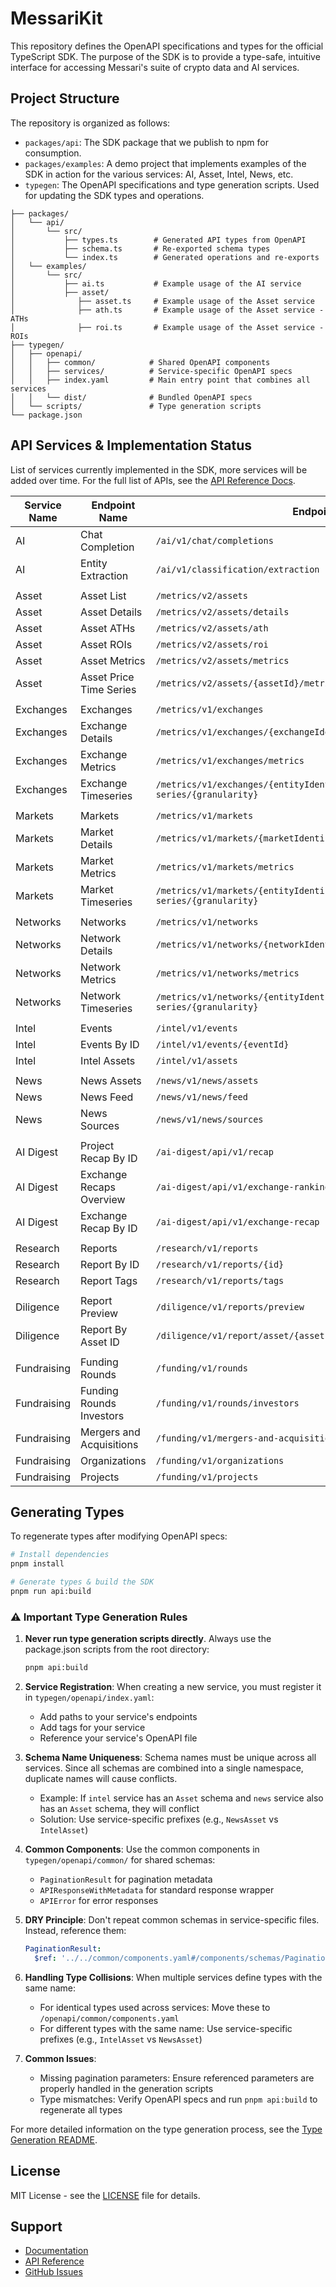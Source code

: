 # MessariKit

This repository defines the OpenAPI specifications and types for the official TypeScript SDK. The purpose of the SDK is to provide a type-safe, intuitive interface for accessing Messari's suite of crypto data and AI services. 

## Project Structure

The repository is organized as follows:

- `packages/api`: The SDK package that we publish to npm for consumption.
- `packages/examples`: A demo project that implements examples of the SDK in action for the various services: AI, Asset, Intel, News, etc.
- `typegen`: The OpenAPI specifications and type generation scripts. Used for updating the SDK types and operations.

```
├── packages/
│   └── api/
│       └── src/
│           ├── types.ts        # Generated API types from OpenAPI
│           ├── schema.ts       # Re-exported schema types
│           └── index.ts        # Generated operations and re-exports
│   └── examples/
│       └── src/
│           ├── ai.ts           # Example usage of the AI service
│           ├── asset/
│              ├── asset.ts     # Example usage of the Asset service
│              ├── ath.ts       # Example usage of the Asset service - ATHs
│              ├── roi.ts       # Example usage of the Asset service - ROIs
├── typegen/
│   ├── openapi/
│   │   ├── common/            # Shared OpenAPI components
│   │   ├── services/          # Service-specific OpenAPI specs
│   │   ├── index.yaml         # Main entry point that combines all services
│   │   └── dist/              # Bundled OpenAPI specs
│   └── scripts/               # Type generation scripts
└── package.json
```

## API Services & Implementation Status

List of services currently implemented in the SDK, more services will be added over time.
For the full list of APIs, see the [API Reference Docs](https://docs.messari.io/reference/introduction).

| Service Name | Endpoint Name | Endpoint Route | Implemented |
|--------------|---------------|----------------|-------------|
| AI | Chat Completion | `/ai/v1/chat/completions` | ✅ |
| AI | Entity Extraction | `/ai/v1/classification/extraction` | ✅ |
| |
| Asset | Asset List | `/metrics/v2/assets` | ✅ |
| Asset | Asset Details | `/metrics/v2/assets/details` | ✅ |
| Asset | Asset ATHs | `/metrics/v2/assets/ath` | ✅ |
| Asset | Asset ROIs | `/metrics/v2/assets/roi` | ✅ |
| Asset | Asset Metrics | `/metrics/v2/assets/metrics` | ✅ |
| Asset | Asset Price Time Series | `/metrics/v2/assets/{assetId}/metrics/price/time-series/{granularity}` | ✅ |
| |
| Exchanges | Exchanges | `/metrics/v1/exchanges` | ✅ |
| Exchanges | Exchange Details | `/metrics/v1/exchanges/{exchangeIdentifier}` | ✅ |
| Exchanges | Exchange Metrics | `/metrics/v1/exchanges/metrics` | ✅ |
| Exchanges | Exchange Timeseries | `/metrics/v1/exchanges/{entityIdentifier}/metrics/{datasetSlug}/time-series/{granularity}` | ✅ |
| |
| Markets | Markets | `/metrics/v1/markets` | ✅ |
| Markets | Market Details | `/metrics/v1/markets/{marketIdentifier}` | ✅ |
| Markets | Market Metrics | `/metrics/v1/markets/metrics` | ✅ |
| Markets | Market Timeseries | `/metrics/v1/markets/{entityIdentifier}/metrics/{datasetSlug}/time-series/{granularity}` | ✅ |
| |
| Networks | Networks | `/metrics/v1/networks` | ✅ |
| Networks | Network Details | `/metrics/v1/networks/{networkIdentifier}` | ✅ |
| Networks | Network Metrics | `/metrics/v1/networks/metrics` | ✅ |
| Networks | Network Timeseries | `/metrics/v1/networks/{entityIdentifier}/metrics/{datasetSlug}/time-series/{granularity}` | ✅ |
| |
| Intel | Events | `/intel/v1/events` | 🚧 |
| Intel | Events By ID | `/intel/v1/events/{eventId}` | 🚧 |
| Intel | Intel Assets | `/intel/v1/assets` | 🚧 |
| |
| News | News Assets | `/news/v1/news/assets` | 🚧 |
| News | News Feed | `/news/v1/news/feed` | 🚧 |
| News | News Sources | `/news/v1/news/sources` | 🚧 |
| |
| AI Digest | Project Recap By ID | `/ai-digest/api/v1/recap` | ❌ |
| AI Digest | Exchange Recaps Overview | `/ai-digest/api/v1/exchange-rankings-recap` | ❌ |
| AI Digest | Exchange Recap By ID | `/ai-digest/api/v1/exchange-recap` | ❌ |
| |
| Research | Reports | `/research/v1/reports` | 🚧 |
| Research | Report By ID | `/research/v1/reports/{id}` | 🚧 |
| Research | Report Tags | `/research/v1/reports/tags` | 🚧 |
| |
| Diligence | Report Preview | `/diligence/v1/reports/preview` | 🚧 |
| Diligence | Report By Asset ID | `/diligence/v1/report/asset/{assetId}` | 🚧 |
| |
| Fundraising | Funding Rounds | `/funding/v1/rounds` | 🚧 |
| Fundraising | Funding Rounds Investors | `/funding/v1/rounds/investors` | 🚧 |
| Fundraising | Mergers and Acquisitions | `/funding/v1/mergers-and-acquisitions` | 🚧 |
| Fundraising | Organizations | `/funding/v1/organizations` | 🚧 |
| Fundraising | Projects | `/funding/v1/projects` | 🚧 |

## Generating Types

To regenerate types after modifying OpenAPI specs:

```bash
# Install dependencies
pnpm install

# Generate types & build the SDK
pnpm run api:build
```

### ⚠️ Important Type Generation Rules

1. **Never run type generation scripts directly**. Always use the package.json scripts from the root directory:
   ```bash
   pnpm api:build
   ```

2. **Service Registration**: When creating a new service, you must register it in `typegen/openapi/index.yaml`:
   - Add paths to your service's endpoints
   - Add tags for your service
   - Reference your service's OpenAPI file

3. **Schema Name Uniqueness**: Schema names must be unique across all services. Since all schemas are combined into a single namespace, duplicate names will cause conflicts.
   - Example: If `intel` service has an `Asset` schema and `news` service also has an `Asset` schema, they will conflict
   - Solution: Use service-specific prefixes (e.g., `NewsAsset` vs `IntelAsset`)

4. **Common Components**: Use the common components in `typegen/openapi/common/` for shared schemas:
   - `PaginationResult` for pagination metadata
   - `APIResponseWithMetadata` for standard response wrapper
   - `APIError` for error responses

5. **DRY Principle**: Don't repeat common schemas in service-specific files. Instead, reference them:
   ```yaml
   PaginationResult:
     $ref: '../../common/components.yaml#/components/schemas/PaginationResult'
   ```

6. **Handling Type Collisions**: When multiple services define types with the same name:
   - For identical types used across services: Move these to `/openapi/common/components.yaml`
   - For different types with the same name: Use service-specific prefixes (e.g., `IntelAsset` vs `NewsAsset`)

7. **Common Issues**:
   - Missing pagination parameters: Ensure referenced parameters are properly handled in the generation scripts
   - Type mismatches: Verify OpenAPI specs and run `pnpm api:build` to regenerate all types

For more detailed information on the type generation process, see the [Type Generation README](typegen/README.md).

## License

MIT License - see the [LICENSE](LICENSE) file for details.

## Support

- [Documentation](https://docs.messari.io)
- [API Reference](https://docs.messari.io/reference/introduction)
- [GitHub Issues](https://github.com/messari/messari-kit/issues) 